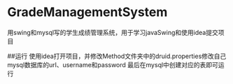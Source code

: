 # GradeManagementSystem
用swing和mysql写的学生成绩管理系统，用于学习javaSwing和使用idea提交项目

##运行
使用idea打开项目，并修改Method文件夹中的druid.properties修改自己mysql数据库的url、username和password
最后在mysql中创建对应的表即可运行

